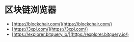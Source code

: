 # 区块链浏览器

* [https://blockchair.com/](https://blockchair.com/)
* [https://3xpl.com/](https://3xpl.com/)
* [https://explorer.bitquery.io/](https://explorer.bitquery.io/)

<DocsAD/>
